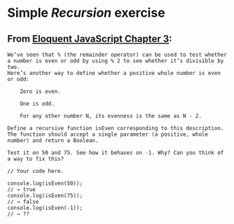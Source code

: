 # Simple <em>Recursion</em> exercise

## From <a href="https://eloquentjavascript.net/03_functions.html"> Eloquent JavaScript Chapter 3<a/>:
```
We’ve seen that % (the remainder operator) can be used to test whether 
a number is even or odd by using % 2 to see whether it’s divisible by two. 
Here’s another way to define whether a positive whole number is even or odd:

    Zero is even.

    One is odd.

    For any other number N, its evenness is the same as N - 2.

Define a recursive function isEven corresponding to this description. 
The function should accept a single parameter (a positive, whole number) and return a Boolean.

Test it on 50 and 75. See how it behaves on -1. Why? Can you think of a way to fix this?

// Your code here.

console.log(isEven(50));
// → true
console.log(isEven(75));
// → false
console.log(isEven(-1));
// → ??

```